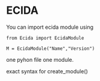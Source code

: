 # ECIDA

You can import ecida module using
```
from Ecida import EcidaModule

M = EcidaModule("Name","Version")
```

one pyhon file one module. 

exact syntax for create_module() 